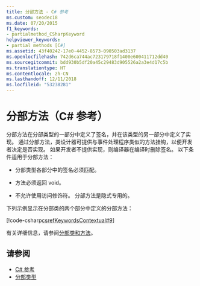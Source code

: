 ```yaml
---
title: 分部方法 - C# 参考
ms.custom: seodec18
ms.date: 07/20/2015
f1_keywords:
- partialmethod_CSharpKeyword
helpviewer_keywords:
- partial methods [C#]
ms.assetid: 43f40242-17e0-4452-8573-090503ad3137
ms.openlocfilehash: 742d6ca744ac723179718f1400e600411712dd40
ms.sourcegitcommit: bdd930b5df20a45c29483d905526a2a3e4d17c5b
ms.translationtype: HT
ms.contentlocale: zh-CN
ms.lasthandoff: 12/11/2018
ms.locfileid: "53238281"
---
```

# <a name="partial-method-c-reference"></a>分部方法（C# 参考）

分部方法在分部类型的一部分中定义了签名，并在该类型的另一部分中定义了实现。 通过分部方法，类设计器可提供与事件处理程序类似的方法挂钩，以便开发者决定是否实现。 如果开发者不提供实现，则编译器在编译时删除签名。 以下条件适用于分部方法：

- 分部类型各部分中的签名必须匹配。

- 方法必须返回 void。

- 不允许使用访问修饰符。 分部方法是隐式专用的。

下列示例显示在分部类的两个部分中定义的分部方法：

[!code-csharp[csrefKeywordsContextual#9](~/samples/snippets/csharp/VS_Snippets_VBCSharp/csrefKeywordsContextual/CS/csrefKeywordsContextual.cs#9)]

有关详细信息，请参阅[分部类和方法](../../programming-guide/classes-and-structs/partial-classes-and-methods.md)。

## <a name="see-also"></a>请参阅

- [C# 参考](../index.md)
- [分部类型](partial-type.md)